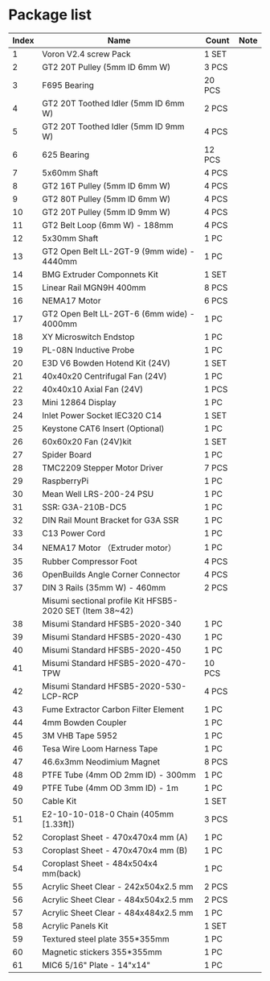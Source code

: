 # Package list

| Index | Name                                                     | Count  | Note |
| ----- | -------------------------------------------------------- | ------ | ---- |
| 1     | Voron V2.4 screw Pack                                    | 1 SET  |      |
| 2     | GT2 20T Pulley (5mm ID 6mm W)                            | 3 PCS  |      |
| 3     | F695 Bearing                                             | 20 PCS |      |
| 4     | GT2 20T Toothed Idler (5mm ID 6mm W)                     | 2 PCS  |      |
| 5     | GT2 20T Toothed Idler (5mm ID 9mm W)                     | 4 PCS  |      |
| 6     | 625 Bearing                                              | 12 PCS |      |
| 7     | 5x60mm Shaft                                             | 4 PCS  |      |
| 8     | GT2 16T Pulley (5mm ID 6mm W)                            | 4 PCS  |      |
| 9     | GT2 80T Pulley (5mm ID 6mm W)                            | 4 PCS  |      |
| 10    | GT2 20T Pulley (5mm ID 9mm W)                            | 4 PCS  |      |
| 11    | GT2 Belt Loop (6mm W) - 188mm                            | 4 PCS  |      |
| 12    | 5x30mm Shaft                                             | 1 PC   |      |
| 13    | GT2 Open Belt LL-2GT-9 (9mm wide) - 4440mm               | 1 PC   |      |
| 14    | BMG Extruder Componnets Kit                              | 1 SET  |      |
| 15    | Linear Rail MGN9H 400mm                                  | 8 PCS  |      |
| 16    | NEMA17 Motor                                             | 6 PCS  |      |
| 17    | GT2 Open Belt LL-2GT-6 (6mm wide) - 4000mm               | 1 PC   |      |
| 18    | XY Microswitch Endstop                                   | 1 PC   |      |
| 19    | PL-08N Inductive Probe                                   | 1 PC   |      |
| 20    | E3D V6 Bowden Hotend Kit (24V)                           | 1 SET  |      |
| 21    | 40x40x20 Centrifugal Fan (24V)                           | 1 PC   |      |
| 22    | 40x40x10 Axial Fan (24V)                                 | 1 PCS  |      |
| 23    | Mini 12864 Display                                       | 1 PC   |      |
| 24    | Inlet Power Socket IEC320 C14                            | 1 SET  |      |
| 25    | Keystone CAT6 Insert (Optional)                          | 1 PC   |      |
| 26    | 60x60x20 Fan (24V)kit                                    | 1 SET  |      |
| 27    | Spider Board                                             | 1 PC   |      |
| 28    | TMC2209 Stepper Motor Driver                             | 7 PCS  |      |
| 29    | RaspberryPi                                              | 1 PC   |      |
| 30    | Mean Well LRS-200-24 PSU                                 | 1 PC   |      |
| 31    | SSR: G3A-210B-DC5                                        | 1 PC   |      |
| 32    | DIN Rail Mount Bracket for G3A SSR                       | 1 PC   |      |
| 33    | C13 Power Cord                                           | 1 PC   |      |
| 34    | NEMA17 Motor （Extruder motor）                          | 1 PC   |      |
| 35    | Rubber Compressor Foot                                   | 4 PCS  |      |
| 36    | OpenBuilds Angle Corner Connector                        | 4 PCS  |      |
| 37    | DIN 3 Rails (35mm W) - 460mm                             | 2 PCS  |      |
|       | Misumi sectional profile Kit HFSB5-2020 SET (Item 38~42) |        |      |
| 38    | Misumi Standard HFSB5-2020-340                           | 1 PC   |      |
| 39    | Misumi Standard HFSB5-2020-430                           | 1 PC   |      |
| 40    | Misumi Standard HFSB5-2020-450                           | 1 PC   |      |
| 41    | Misumi Standard HFSB5-2020-470-TPW                       | 10 PCS |      |
| 42    | Misumi Standard HFSB5-2020-530-LCP-RCP                   | 4 PCS  |      |
| 43    | Fume Extractor Carbon Filter Element                     | 1 PC   |      |
| 44    | 4mm Bowden Coupler                                       | 1 PC   |      |
| 45    | 3M VHB Tape 5952                                         | 1 PC   |      |
| 46    | Tesa Wire Loom Harness Tape                              | 1 PC   |      |
| 47    | 46.6x3mm Neodimium Magnet                                | 8 PCS  |      |
| 48    | PTFE Tube (4mm OD 2mm ID) - 300mm                        | 1 PC   |      |
| 49    | PTFE Tube (4mm OD 3mm ID) - 1m                           | 1 PC   |      |
| 50    | Cable Kit                                                | 1 SET  |      |
| 51    | E2-10-10-018-0 Chain (405mm [1.33ft])                    | 3 PCS  |      |
| 52    | Coroplast Sheet - 470x470x4 mm (A)                       | 1 PC   |      |
| 53    | Coroplast Sheet - 470x470x4 mm (B)                       | 1 PC   |      |
| 54    | Coroplast Sheet - 484x504x4 mm(back)                     | 1 PC   |      |
| 55    | Acrylic Sheet Clear - 242x504x2.5 mm                     | 2 PCS  |      |
| 56    | Acrylic Sheet Clear - 484x504x2.5 mm                     | 2 PCS  |      |
| 57    | Acrylic Sheet Clear - 484x484x2.5 mm                     | 1 PC   |      |
| 58    | Acrylic Panels Kit                                       | 1 SET  |      |
| 59    | Textured steel plate 355*355mm                           | 1 PC   |      |
| 60    | Magnetic stickers 355*355mm                              | 1 PC   |      |
| 61    | MIC6 5/16" Plate - 14"x14"                               | 1 PC   |      |
